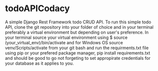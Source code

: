 # todoAPICodacy
A simple Django Rest Framework todo CRUD API. To run this simple todo API, clone the git repository into your folder of choice and in your terminal preferably a virtual environment but depending on user's preference. 
In your terminal source your virtual environment using $ source (your_virtual_env)/bin/activate and for Windows OS  source venv/Scripts/activate from your git bash and run the requirments.txt file using pip or your prefered package manager, pip install requirements.txt and should be good to go not forgeting to set appropirate credentials for your database as it applies to you.
